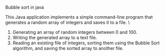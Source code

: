 Bubble sort in java 

This Java application implements a simple command-line program that generates a random array of integers and saves it to a file. \

1. Generating an array of random integers between 0 and 100.
2. Writing the generated array to a text file.
3. Reading an existing file of integers, sorting them using the Bubble Sort algorithm, and saving the sorted array to another file.

